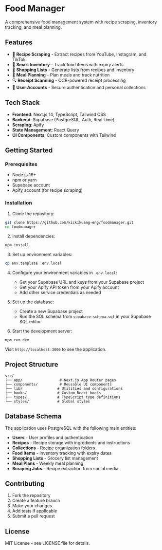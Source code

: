 # Food Manager

A comprehensive food management system with recipe scraping, inventory tracking, and meal planning.

## Features

- 🍳 **Recipe Scraping** - Extract recipes from YouTube, Instagram, and TikTok
- 📱 **Smart Inventory** - Track food items with expiry alerts
- 🛒 **Shopping Lists** - Generate lists from recipes and inventory
- 📅 **Meal Planning** - Plan meals and track nutrition
- 🔍 **Receipt Scanning** - OCR-powered receipt processing
- 👤 **User Accounts** - Secure authentication and personal collections

## Tech Stack

- **Frontend**: Next.js 14, TypeScript, Tailwind CSS
- **Backend**: Supabase (PostgreSQL, Auth, Real-time)
- **Scraping**: Apify
- **State Management**: React Query
- **UI Components**: Custom components with Tailwind

## Getting Started

### Prerequisites

- Node.js 18+ 
- npm or yarn
- Supabase account
- Apify account (for recipe scraping)

### Installation

1. Clone the repository:
```bash
git clone https://github.com/kickikuang-eng/foodmanager.git
cd foodmanager
```

2. Install dependencies:
```bash
npm install
```

3. Set up environment variables:
```bash
cp env.template .env.local
```

4. Configure your environment variables in `.env.local`:
   - Get your Supabase URL and keys from your Supabase project
   - Get your Apify API token from your Apify account
   - Add other service credentials as needed

5. Set up the database:
   - Create a new Supabase project
   - Run the SQL schema from `supabase-schema.sql` in your Supabase SQL editor

6. Start the development server:
```bash
npm run dev
```

Visit `http://localhost:3000` to see the application.

## Project Structure

```
src/
├── app/                 # Next.js App Router pages
├── components/          # Reusable UI components
├── lib/                # Utilities and configurations
├── hooks/              # Custom React hooks
├── types/              # TypeScript type definitions
└── styles/             # Global styles
```

## Database Schema

The application uses PostgreSQL with the following main entities:

- **Users** - User profiles and authentication
- **Recipes** - Recipe storage with ingredients and instructions
- **Collections** - Recipe organization folders
- **Food Items** - Inventory tracking with expiry dates
- **Shopping Lists** - Grocery list management
- **Meal Plans** - Weekly meal planning
- **Scraping Jobs** - Recipe extraction from social media

## Contributing

1. Fork the repository
2. Create a feature branch
3. Make your changes
4. Add tests if applicable
5. Submit a pull request

## License

MIT License - see LICENSE file for details.